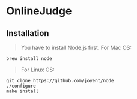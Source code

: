 # OnlineJudge

## Installation
> You have to install Node.js first.
> For Mac OS: 
```
brew install node
```
> For Linux OS:
```
git clone https://github.com/joyent/node
./configure
make install
```

